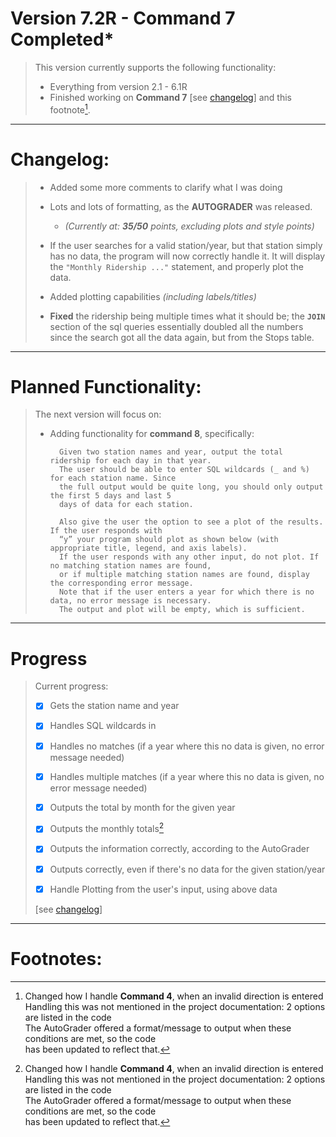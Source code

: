 # Version 7.2R - Command 7 Completed*

> This version currently supports the following functionality:
>
>    - Everything from version 2.1 - 6.1R 
>    - Finished working on **Command 7** [see [changelog](#changelog)] and this footnote[^2].
>    
>

------
# Changelog:  ##
> 
>    - Added some more comments to clarify what I was doing
>    
>
>    - Lots and lots of formatting, as the **AUTOGRADER** was released.
>       -  *(Currently at: **35/50** points, excluding plots and style points)*
>
>    - If the user searches for a valid station/year, but that station simply has no data, the program will now correctly handle it.  It will display the ```"Monthly Ridership ..."``` statement, and properly plot the data.
> 
>    - Added plotting capabilities *(including labels/titles)*
>
>    - **Fixed** the ridership being multiple times what it should be; the **```JOIN```**
>      section of the sql queries essentially doubled all the numbers since
>      the search got all the data again, but from the Stops table.
>    

------

# Planned Functionality:

> The next version will focus on:
>
>   - Adding functionality for **command 8**, specifically:  
>      ```
>        Given two station names and year, output the total ridership for each day in that year. 
>        The user should be able to enter SQL wildcards (_ and %) for each station name. Since 
>        the full output would be quite long, you should only output the first 5 days and last 5 
>        days of data for each station. 
>
>        Also give the user the option to see a plot of the results. If the user responds with 
>        “y” your program should plot as shown below (with appropriate title, legend, and axis labels). 
>        If the user responds with any other input, do not plot. If no matching station names are found, 
>        or if multiple matching station names are found, display the corresponding error message. 
>        Note that if the user enters a year for which there is no data, no error message is necessary. 
>        The output and plot will be empty, which is sufficient.
>      ```
>
>     

------

# Progress

> Current progress:
>
> - [x] Gets the station name and year
> - [x] Handles SQL wildcards in
> - [x] Handles no matches (if a year where this no data is given, no error message needed)
> - [x] Handles multiple matches (if a year where this no data is given, no error message needed)
> - [x] Outputs the total by month for the given year
> - [x] Outputs the monthly totals[^2]
> - [x] Outputs the information correctly, according to the AutoGrader
> - [x] Outputs correctly, even if there's no data for the given station/year
> 
> - [x] Handle Plotting from the user's input, using above data
>
> [see [changelog](#changelog)]

------

# Footnotes: 
> [^2]: Changed how I handle **Command 4**, when an invalid direction is entered  
>       Handling this was not mentioned in the project documentation: 2 options are listed in the code  
>       The AutoGrader offered a format/message to output when these conditions are met, so the code  
>       has been updated to reflect that.
>
> [^3]: The number of riders seems to be multiple times what it should be.  For **Commands 6 and 7**,
>       sometimes it can go from being double what it should be, to quadruple.  Working to resolve this
>       issue, but for now, the core functionality is present.  Once this is fixed, everything should
>       be good to go.  **UPDATE[^4]**
>
> [^4]: The issue where the number of riders was multiple times what it should be
>       **HAS BEEN RESOLVED**.  The issue was using a **```JOIN```** statement, which caused
>       the program to get duplicates from that table too.
